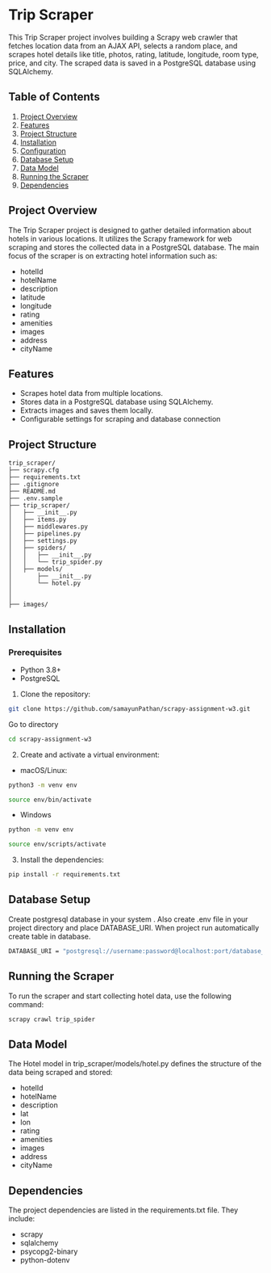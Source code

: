 
# Trip Scraper


This Trip Scraper project involves building a Scrapy web crawler that fetches location data from an AJAX API, selects a random place, and scrapes hotel details like title, photos, rating, latitude, longitude, room type, price, and city. The scraped data is saved in a PostgreSQL database using SQLAlchemy.



## Table of Contents
1. [Project Overview](#Project-Overview)
2. [Features](#Features)
3. [Project Structure](#Project-Structure)
4. [Installation](#Installation)
5. [Configuration](#Configuration)
6. [Database Setup](#Database-Setup)
7. [Data Model](#Data-Model)
8. [Running the Scraper](#Running-the-Scraper)
9. [Dependencies](#Dependencies)


## Project Overview
The Trip Scraper project is designed to gather detailed information about hotels in various locations. It utilizes the Scrapy framework for web scraping and stores the collected data in a PostgreSQL database. The main focus of the scraper is on extracting hotel information such as:

- hotelId
- hotelName 
- description
- latitude 
- longitude 
- rating 
- amenities 
- images 
- address 
- cityName 

## Features
- Scrapes hotel data from multiple locations.
- Stores data in a PostgreSQL database using SQLAlchemy.
- Extracts images and saves them locally.
- Configurable settings for scraping and database connection

## Project Structure
```
trip_scraper/
├── scrapy.cfg             
├── requirements.txt        
├── .gitignore              
├── README.md              
├── .env.sample                     
├── trip_scraper/            
│   ├── __init__.py
│   ├── items.py            
│   ├── middlewares.py       
│   ├── pipelines.py         
│   ├── settings.py         
│   ├── spiders/             
│   │   ├── __init__.py
│   │   └── trip_spider.py   
│   ├── models/              
│       ├── __init__.py
│       └── hotel.py                        
│      
│            
├── images/                  

````

## Installation
### Prerequisites
- Python 3.8+
- PostgreSQL


1. Clone the repository:

``` bash
git clone https://github.com/samayunPathan/scrapy-assignment-w3.git
```
  Go to directory 
``` bash
cd scrapy-assignment-w3
```

2. Create and activate a virtual environment:
- macOS/Linux:

``` bash 
python3 -m venv env
```

``` bash 
source env/bin/activate
```

- Windows
``` bash 
python -m venv env
```

``` bash
source env/scripts/activate
```


3. Install the dependencies:

``` bash 
pip install -r requirements.txt
```



## Database Setup
Create postgresql database in your system . Also create .env file in your project directory and place DATABASE_URI. When project run automatically create table in database. 

```bash 
DATABASE_URI = "postgresql://username:password@localhost:port/database_name"
```


## Running the Scraper
To run the scraper and start collecting hotel data, use the following command:

``` bash 
scrapy crawl trip_spider
```

## Data Model

The Hotel model in trip_scraper/models/hotel.py defines the structure of the data being scraped and stored:

- hotelId
- hotelName 
- description
- lat
- lon
- rating 
- amenities 
- images 
- address 
- cityName 

## Dependencies
The project dependencies are listed in the requirements.txt file. They include:

- scrapy 
- sqlalchemy
- psycopg2-binary
- python-dotenv

